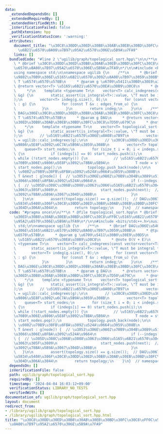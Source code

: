 ```yaml
---
data:
  _extendedDependsOn: []
  _extendedRequiredBy: []
  _extendedVerifiedWith: []
  _isVerificationFailed: false
  _pathExtension: hpp
  _verificationStatusIcon: ':warning:'
  attributes:
    document_title: "\u30C8\u30DD\u30ED\u30B8\u30AB\u30EB\u30BD\u30FC\u30C8\uFF0C\u5165\
      \u6B21\u6570\u8A08\u7B97\u95A2\u6570\u306E\u5B9A\u7FA9"
    links: []
  bundledCode: "#line 2 \"ugilib/graph/topological_sort.hpp\"\n\n/**\n * @file topological_sort.hpp\n\
    \ * @brief \u30C8\u30DD\u30ED\u30B8\u30AB\u30EB\u30BD\u30FC\u30C8\uFF0C\u5165\u6B21\
    \u6570\u8A08\u7B97\u95A2\u6570\u306E\u5B9A\u7FA9\n*/\n\n#include <bits/stdc++.h>\n\
    using namespace std;\n\nnamespace ugilib {\n    /**\n     * @brief DAG\u306E\u5404\
    \u9802\u70B9\u306E\u5165\u6B21\u6570\u3092\u8A08\u7B97\u3059\u308B\n     * @tparam\
    \ T \u6574\u6570\u578B\n     * @param g \u6709\u5411\u30B0\u30E9\u30D5\n     *\
    \ @return vector<T> \u5165\u6B21\u6570\u30EA\u30B9\u30C8\n     * @note O(V + E)\n\
    \     */\n    template <typename T>\n    vector<T> calc_indegrees(const vector<vector<T>>\
    \ &g) {\n        static_assert(is_integral<T>::value, \"T must be integral type\"\
    );\n        vector<T> indeg(g.size(), 0);\n        for (const vector<T> &edges_from_u\
    \ : g) {\n            for (const T &v : edges_from_u) {\n                indeg[v]++;\n\
    \            }\n        }\n        return indeg;\n    }\n\n    /**\n     * @brief\
    \ DAG\u306E\u30C8\u30DD\u30ED\u30B8\u30AB\u30EB\u30BD\u30FC\u30C8\n     * @tparam\
    \ T \u6574\u6570\u578B\n     * @param g DAG\n     * @return vector<T> \u30C8\u30DD\
    \u30ED\u30B8\u30AB\u30EB\u30BD\u30FC\u30C8\u7D50\u679C\n     * @note O(V + E)\n\
    \    */\n    template <typename T>\n    vector<T> topological_sort(const vector<vector<T>>\
    \ &g) {\n        static_assert(is_integral<T>::value, \"T must be integral type\"\
    );\n        // \u5165\u6B21\u6570\u306E\u8A08\u7B97\n        vector<T> indegs\
    \ = ugilib::calc_indegrees(g);\n\n        // \u30C8\u30DD\u30ED\u30B8\u30AB\u30EB\
    \u9806\u5E8F\u3092\u6C7A\u5B9A\u3059\u308B\n        vector<T> topology;\n    \
    \    queue<T> start_nodes;\n        for (size_t i = 0; i < indegs.size(); i++)\
    \ {\n            if (indegs[i] == 0) start_nodes.push(i);\n        }\n       \
    \ while (!start_nodes.empty()) {\n            // \u5165\u6B21\u65700\u306E\u9802\
    \u70B9\u306E\u9806\u5E8F\u3092\u78BA\u5B9A\n            T node = start_nodes.front();\
    \ start_nodes.pop();\n            topology.push_back(node);\n\n            //\
    \ \u9802\u70B9\u30FB\u8FBA\u3092\u524A\u9664\u3059\u308B\n            for (const\
    \ T &next : g[node]) {  // \u3053\u306E\u9802\u70B9\u304B\u3089\u51FA\u308B\u5168\
    \u3066\u306E\u8FBA\u3092\u524A\u9664\n                if (--indegs[next] == 0)\
    \ {  // \u305D\u308C\u306B\u3088\u3063\u3066\u5165\u6B21\u6570\u304C0\u306B\u306A\
    \u3063\u305F\u3089\n                    start_nodes.push(next);  // \u9806\u5E8F\
    \u3092\u78BA\u5B9A\u3067\u304D\u308B\n                }\n            }\n     \
    \   }\n\n        assert(topology.size() == g.size());  // DAG\u3067\u306A\u3044\
    \u5834\u5408\u306F\u30C8\u30DD\u30ED\u30B8\u30AB\u30EB\u30BD\u30FC\u30C8\u3067\
    \u304D\u306A\u3044\n        return topology;\n    }\n}  // namespace ugilib\n"
  code: "#pragma once\n\n/**\n * @file topological_sort.hpp\n * @brief \u30C8\u30DD\
    \u30ED\u30B8\u30AB\u30EB\u30BD\u30FC\u30C8\uFF0C\u5165\u6B21\u6570\u8A08\u7B97\
    \u95A2\u6570\u306E\u5B9A\u7FA9\n*/\n\n#include <bits/stdc++.h>\nusing namespace\
    \ std;\n\nnamespace ugilib {\n    /**\n     * @brief DAG\u306E\u5404\u9802\u70B9\
    \u306E\u5165\u6B21\u6570\u3092\u8A08\u7B97\u3059\u308B\n     * @tparam T \u6574\
    \u6570\u578B\n     * @param g \u6709\u5411\u30B0\u30E9\u30D5\n     * @return vector<T>\
    \ \u5165\u6B21\u6570\u30EA\u30B9\u30C8\n     * @note O(V + E)\n     */\n    template\
    \ <typename T>\n    vector<T> calc_indegrees(const vector<vector<T>> &g) {\n \
    \       static_assert(is_integral<T>::value, \"T must be integral type\");\n \
    \       vector<T> indeg(g.size(), 0);\n        for (const vector<T> &edges_from_u\
    \ : g) {\n            for (const T &v : edges_from_u) {\n                indeg[v]++;\n\
    \            }\n        }\n        return indeg;\n    }\n\n    /**\n     * @brief\
    \ DAG\u306E\u30C8\u30DD\u30ED\u30B8\u30AB\u30EB\u30BD\u30FC\u30C8\n     * @tparam\
    \ T \u6574\u6570\u578B\n     * @param g DAG\n     * @return vector<T> \u30C8\u30DD\
    \u30ED\u30B8\u30AB\u30EB\u30BD\u30FC\u30C8\u7D50\u679C\n     * @note O(V + E)\n\
    \    */\n    template <typename T>\n    vector<T> topological_sort(const vector<vector<T>>\
    \ &g) {\n        static_assert(is_integral<T>::value, \"T must be integral type\"\
    );\n        // \u5165\u6B21\u6570\u306E\u8A08\u7B97\n        vector<T> indegs\
    \ = ugilib::calc_indegrees(g);\n\n        // \u30C8\u30DD\u30ED\u30B8\u30AB\u30EB\
    \u9806\u5E8F\u3092\u6C7A\u5B9A\u3059\u308B\n        vector<T> topology;\n    \
    \    queue<T> start_nodes;\n        for (size_t i = 0; i < indegs.size(); i++)\
    \ {\n            if (indegs[i] == 0) start_nodes.push(i);\n        }\n       \
    \ while (!start_nodes.empty()) {\n            // \u5165\u6B21\u65700\u306E\u9802\
    \u70B9\u306E\u9806\u5E8F\u3092\u78BA\u5B9A\n            T node = start_nodes.front();\
    \ start_nodes.pop();\n            topology.push_back(node);\n\n            //\
    \ \u9802\u70B9\u30FB\u8FBA\u3092\u524A\u9664\u3059\u308B\n            for (const\
    \ T &next : g[node]) {  // \u3053\u306E\u9802\u70B9\u304B\u3089\u51FA\u308B\u5168\
    \u3066\u306E\u8FBA\u3092\u524A\u9664\n                if (--indegs[next] == 0)\
    \ {  // \u305D\u308C\u306B\u3088\u3063\u3066\u5165\u6B21\u6570\u304C0\u306B\u306A\
    \u3063\u305F\u3089\n                    start_nodes.push(next);  // \u9806\u5E8F\
    \u3092\u78BA\u5B9A\u3067\u304D\u308B\n                }\n            }\n     \
    \   }\n\n        assert(topology.size() == g.size());  // DAG\u3067\u306A\u3044\
    \u5834\u5408\u306F\u30C8\u30DD\u30ED\u30B8\u30AB\u30EB\u30BD\u30FC\u30C8\u3067\
    \u304D\u306A\u3044\n        return topology;\n    }\n}  // namespace ugilib"
  dependsOn: []
  isVerificationFile: false
  path: ugilib/graph/topological_sort.hpp
  requiredBy: []
  timestamp: '2024-04-04 16:03:12+09:00'
  verificationStatus: LIBRARY_NO_TESTS
  verifiedWith: []
documentation_of: ugilib/graph/topological_sort.hpp
layout: document
redirect_from:
- /library/ugilib/graph/topological_sort.hpp
- /library/ugilib/graph/topological_sort.hpp.html
title: "\u30C8\u30DD\u30ED\u30B8\u30AB\u30EB\u30BD\u30FC\u30C8\uFF0C\u5165\u6B21\u6570\
  \u8A08\u7B97\u95A2\u6570\u306E\u5B9A\u7FA9"
---
```

